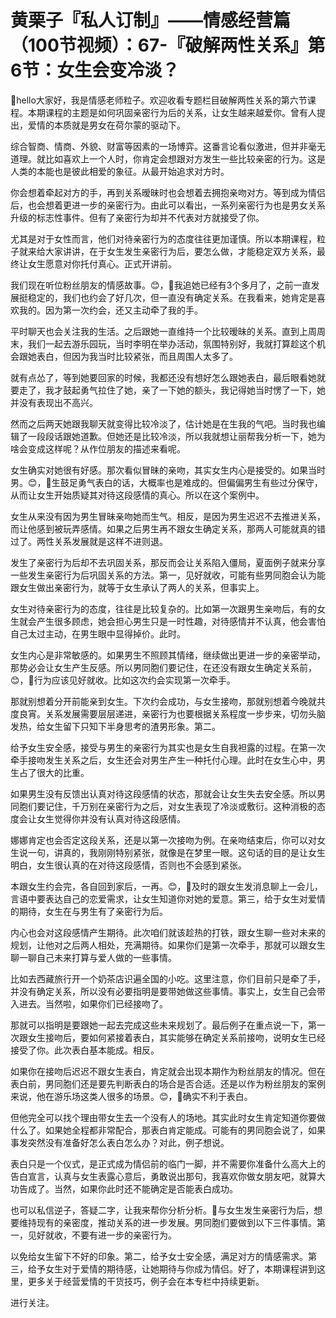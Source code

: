 # 黄栗子『私人订制』——情感经营篇（100节视频）：67-『破解两性关系』第6节：女生会变冷淡？

🎼hello大家好，我是情感老师粒子。欢迎收看专题栏目破解两性关系的第六节课程。本期课程的主题是如何巩固亲密行为后的关系，让女生越来越爱你。曾有人提出，爱情的本质就是男女在荷尔蒙的驱动下。

综合智商、情商、外貌、财富等因素的一场博弈。这番言论看似激进，但并非毫无道理。就比如喜欢上一个人时，你肯定会想跟对方发生一些比较亲密的行为。这是人类的本能也是彼此相爱的象征。从最开始追求对方时。

你会想着牵起对方的手，再到关系暧昧时也会想着去拥抱亲吻对方。等到成为情侣后，也会想着更进一步的亲密行为。由此可以看出，一系列亲密行为也是男女关系升级的标志性事件。但有了亲密行为却并不代表对方就接受了你。

尤其是对于女性而言，他们对待亲密行为的态度往往更加谨慎。所以本期课程，粒子就来给大家讲讲，在于女生发生亲密行为后，要怎么做，才能稳定双方关系，最终让女生愿意对你托付真心。正式开讲前。

我们现在听位粉丝朋友的情感故事。😊，🎼我追她已经有3个多月了，之前一直发展挺稳定的，我们也约会了好几次，但一直没有确定关系。在我看来，她肯定是喜欢我的。因为第一次约会，还又主动牵了我的手。

平时聊天也会关注我的生活。之后跟她一直维持一个比较暧昧的关系。直到上周周末，我们一起去游乐园玩，当时李明在举办活动，氛围特别好，我就打算趁这个机会跟她表白，但因为我当时比较紧张，而且周围人太多了。

就有点怂了，等到她要回家的时候，我都还没有想好怎么跟她表白，最后眼看她就要走了，我才鼓起勇气拉住了她，亲了一下她的额头，我记得她当时愣了一下，她并没有表现出不高兴。

然而之后两天她跟我聊天就变得比较冷淡了，估计她是在生我的气吧。当时我也编辑了一段段话跟她道歉。但她还是比较冷淡，所以我就想让丽帮我分析一下，她为啥会变成这样呢？从作位朋友的描述来看呢。

女生确实对她很有好感。那次看似冒昧的亲吻，其实女生内心是接受的。如果当时男。😊，🎼生鼓足勇气表白的话，大概率也是难成的。但偏偏男生有些过分保守，从而让女生开始质疑其对待这段感情的真心。所以在这个案例中。

女生从来没有因为男生冒昧亲吻她而生气。相反，是因为男生迟迟不去推进关系，而让他感到被玩弄感情。如果之后男生再不跟女生确定关系，那两人可能就真的错过了。两性关系发展就是这样不进则退。

发生了亲密行为后却不去巩固关系，那反而会让关系陷入僵局，夏面例子就来分享一些发生亲密行为后巩固关系的方法。第一，见好就收，可能有些男同胞会认为能跟女生做出亲密行为，就等于女生承认了两人的关系，但事实上。

女生对待亲密行为的态度，往往是比较复杂的。比如第一次跟男生亲吻后，有的女生就会产生很多顾虑，她会担心男生只是一时性趣，对待感情并不认真，他会害怕自己太过主动，在男生眼中显得掉价。此时。

女生内心是非常敏感的。如果男生不照顾其情绪，继续做出更进一步的亲密举动，那势必会让女生产生反感。所以男同胞们要记住，在还没有跟女生确定关系前，😊，🎼行为应该见好就收。比如这次约会实现第一次牵手。

那就别想着分开前能亲到女生。下次约会成功，与女生接吻，那就别想着今晚就共度良宵。关系发展需要层层递进，亲密行为也要根据关系程度一步步来，切勿头脑发热，给女生留下只知下半身思考的渣男形象。第二。

给予女生安全感，接受与男生的亲密行为其实也是女生自我袒露的过程。在第一次牵手接吻发生关系之后，女生还会对男生产生一种托付心理。此时在女生心中，男生占了很大的比重。

如果男生没有反馈出认真对待这段感情的状态，那就会让女生失去安全感。所以男同胞们要记住，千万别在亲密行为之后，对女生表现了冷淡或敷衍。这种消极的态度会让女生觉得你并没有认真对待这段感情。

娜娜肯定也会否定这段关系，还是以第一次接吻为例。在亲吻结束后，你可以对女生说一句，讲真的，我刚刚特别紧张，就像是在梦里一眼。这句话的目的是让女生明白，女生很认真的在对待这段感情，否则也不会感到紧张。

本跟女生约会完，各自回到家后，一再。😊，🎼及时的跟女生发消息聊上一会儿，言语中要表达自己的恋爱需求，让女生知道你对她的爱意。第三，给于女生对爱情的期待，女生在与男生有了亲密行为后。

内心也会对这段感情产生期待。此次咱们就该趁热的打铁，跟女生聊一些对未来的规划，让他对之后两人相处，充满期待。如果你们是第一次牵手，那就可以跟女生聊一聊自己未来打算与爱人做的一些事情。

比如去西藏旅行开一个奶茶店识遍全国的小吃。这里注意，你们目前只是牵了手，并没有确定关系，所以没有必要指明是要带她做这些事情。事实上，女生自己会带入进去。当然啦，如果你们已经接吻了。

那就可以指明是要跟她一起去完成这些未来规划了。最后例子在重点说一下，第一次跟女生接吻后，要如何紧接着表白，其实能够在确定关系前接吻，说明女生已经接受了你。此次表白基本能成。相反。

如果你在接吻后迟迟不跟女生表白，肯定就会出现本期作为粉丝朋友的情况。但在表白前，男同胞们还是要先判断表白的场合是否合适。还是以作为粉丝朋友的案例来说，他在游乐场这类人很多的场景。😊，🎼确实不利于表白。

但他完全可以找个理由带女生去一个没有人的场地。其实此时女生肯定知道你要做什么了。如果她全程都非常配合，那表白肯定能成。可能有的男同胞会说了，如果事发突然没有准备好怎么表白怎么办？对此，例子想说。

表白只是一个仪式，是正式成为情侣前的临门一脚，并不需要你准备什么高大上的告白宣言，认真与女生表露心意后，勇敢说出那句，我喜欢你做女朋友吧，就算大功告成了。当然，如果你此时还不能确定是否能表白成功。

也可以私信逆子，答疑二字，让我来帮你分析分析。🎼与女生发生亲密行为后，想要维持现有的亲密度，推动关系的进一步发展。男同胞们要做到以下三件事情。第一，见好就收，不要有进一步的亲密行为。

以免给女生留下不好的印象。第二，给予女士安全感，满足对方的情感需求。第三，给予女生对于爱情的期待感，让她期待与你成为情侣。好了，本期课程讲到这里，更多关于经营爱情的干货技巧，例子会在本专栏中持续更新。

进行关注。